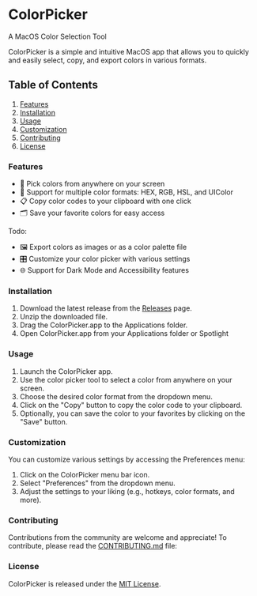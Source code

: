 # ColorPicker 

A MacOS Color Selection Tool

<!-- <img src="banner.png" alt="ColorPicker Banner"> -->

ColorPicker is a simple and intuitive MacOS app that allows you to quickly and easily select, copy, and export colors in various formats.

## Table of Contents

<ol>
  <li><a href="#features">Features</a></li>
  <li><a href="#install">Installation</a></li>
  <li><a href="#usage">Usage</a></li>
  <li><a href="#customize">Customization</a></li>
  <li><a href="#contribute">Contributing</a></li>
  <li><a href="#license">License</a></li>
</ol>

<h3 id="features">Features</h3>

- 🎨 Pick colors from anywhere on your screen
- 🌈 Support for multiple color formats: HEX, RGB, HSL, and UIColor
- 📋 Copy color codes to your clipboard with one click
- 🗂 Save your favorite colors for easy access

Todo:

- 🖼 Export colors as images or as a color palette file
- 🎛 Customize your color picker with various settings
- 🌐 Support for Dark Mode and Accessibility features

<h3 id="install">Installation</h3>

1. Download the latest release from the [Releases](./releases) page.
2. Unzip the downloaded file.
3. Drag the ColorPicker.app to the Applications folder.
4. Open ColorPicker.app from your Applications folder or Spotlight

<h3 id="usage">Usage</h3>

1. Launch the ColorPicker app.
2. Use the color picker tool to select a color from anywhere on your screen.
3. Choose the desired color format from the dropdown menu.
4. Click on the "Copy" button to copy the color code to your clipboard.
5. Optionally, you can save the color to your favorites by clicking on the "Save" button.

<h3 id="customize">Customization</h3>

You can customize various settings by accessing the Preferences menu:

1. Click on the ColorPicker menu bar icon.
2. Select "Preferences" from the dropdown menu.
3. Adjust the settings to your liking (e.g., hotkeys, color formats, and more).

<h3 id="contribute">Contributing</h3>

Contributions from the community are welcome and appreciate! To contribute, please read the [CONTRIBUTING.md](./CONTRIBUTING.md) file:

<h3 id="license">License</h3>

ColorPicker is released under the [MIT License](./LICENSE.md).
